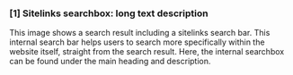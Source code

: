 ### [1] Sitelinks searchbox: long text description
This image shows a search result including a sitelinks search bar. This internal search bar helps users to search more specifically within the website itself, straight from the search result. Here, the internal searchbox can be found under the main heading and description.
